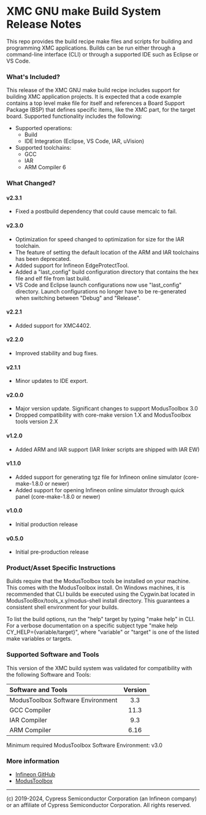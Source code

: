 # XMC GNU make Build System Release Notes
This repo provides the build recipe make files and scripts for building and programming XMC applications. Builds can be run either through a command-line interface (CLI) or through a supported IDE such as Eclipse or VS Code.

### What's Included?
This release of the XMC GNU make build recipe includes support for building XMC application projects. It is expected that a code example contains a top level make file for itself and references a Board Support Package (BSP) that defines specific items, like the XMC part, for the target board. Supported functionality includes the following:

* Supported operations:
    * Build
    * IDE Integration (Eclipse, VS Code, IAR, uVision)
* Supported toolchains:
    * GCC
    * IAR
    * ARM Compiler 6

### What Changed?
#### v2.3.1
* Fixed a postbuild dependency that could cause memcalc to fail.

#### v2.3.0
* Optimization for speed changed to optimization for size for the IAR toolchain.
* The feature of setting the default location of the ARM and IAR toolchains has been deprecated.
* Added support for Infineon EdgeProtectTool.
* Added a "last_config" build configuration directory that contains the hex file and elf file from last build.
* VS Code and Eclipse launch configurations now use "last_config" directory. Launch configurations no longer have to be re-generated when switching between "Debug" and "Release".

#### v2.2.1
* Added support for XMC4402.

#### v2.2.0
* Improved stability and bug fixes.

#### v2.1.1
* Minor updates to IDE export.

#### v2.0.0
* Major version update. Significant changes to support ModusToolbox 3.0
* Dropped compatibility with core-make version 1.X and ModusToolbox tools version 2.X

#### v1.2.0
* Added ARM and IAR support (IAR linker scripts are shipped with IAR EW)

#### v1.1.0
* Added support for generating tgz file for Infineon online simulator (core-make-1.8.0 or newer)
* Added support for opening Infineon online simulator through quick panel (core-make-1.8.0 or newer)

#### v1.0.0
* Initial production release

#### v0.5.0
* Initial pre-production release

### Product/Asset Specific Instructions
Builds require that the ModusToolbox tools be installed on your machine. This comes with the ModusToolbox install. On Windows machines, it is recommended that CLI builds be executed using the Cygwin.bat located in ModusToolBox/tools\_x.y/modus-shell install directory. This guarantees a consistent shell environment for your builds.

To list the build options, run the "help" target by typing "make help" in CLI. For a verbose documentation on a specific subject type "make help CY\_HELP={variable/target}", where "variable" or "target" is one of the listed make variables or targets.

### Supported Software and Tools
This version of the XMC build system was validated for compatibility with the following Software and Tools:

| Software and Tools                        | Version |
| :---                                      | :----:  |
| ModusToolbox Software Environment         | 3.3     |
| GCC Compiler                              | 11.3    |
| IAR Compiler                              | 9.3     |
| ARM Compiler                              | 6.16    |

Minimum required ModusToolbox Software Environment: v3.0

### More information
* [Infineon GitHub](https://github.com/Infineon)
* [ModusToolbox](https://www.infineon.com/cms/en/design-support/tools/sdk/modustoolbox-software)

---
(c) 2019-2024, Cypress Semiconductor Corporation (an Infineon company) or an affiliate of Cypress Semiconductor Corporation. All rights reserved.

